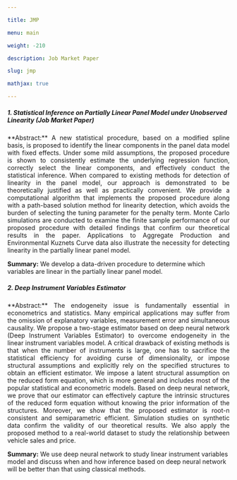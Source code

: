 ```yaml
---

title: JMP

menu: main

weight: -210

description: Job Market Paper

slug: jmp

mathjax: true

---
```






##### 1. Statistical Inference on Partially Linear Panel Model under Unobserved Linearity (Job Market Paper)




<p style='text-align: justify;'>
**Abstract:** A new statistical procedure,  based on a modified spline basis, is proposed to identify the linear components in the panel data model with fixed effects. Under some mild assumptions, the proposed procedure is shown to consistently estimate the underlying regression function,  correctly select the linear components, and effectively conduct the statistical inference. When compared to existing methods for detection of linearity in the panel model, our approach is demonstrated to be theoretically justified as well as practically convenient. We provide a computational algorithm that implements the proposed procedure along with a path-based solution method for linearity detection, which avoids the burden of selecting the tuning parameter for the penalty term. Monte Carlo simulations are conducted to examine the finite sample performance of our proposed procedure with detailed findings that confirm our theoretical results in the paper. Applications to Aggregate Production and Environmental Kuznets Curve data also illustrate the necessity for detecting linearity in the partially linear panel model.


**Summary:** We develop a data-driven procedure to determine which variables are linear in the partially linear panel model.





##### 2. Deep Instrument Variables Estimator

<p style='text-align: justify;'>
**Abstract:** The endogeneity issue is fundamentally essential in econometrics and statistics.  Many empirical applications may suffer from the omission of explanatory variables, measurement error and simultaneous causality.  We propose a two-stage estimator based on deep neural network (Deep Instrument Variables Estimator) to overcome endogeneity in the linear instrument variables model. A critical drawback of existing methods is that when the number of instruments is large, one has to sacrifice the statistical efficiency for avoiding curse of dimensionality, or impose structural assumptions and explicitly rely on the specified structures to obtain an efficient estimator. We impose a latent structural assumption on the reduced form equation, which is more general and includes most of the popular statistical and econometric models. Based on deep neural network, we prove that our estimator can effectively capture the intrinsic structures of the reduced form equation without knowing the prior information of the structures. Moreover, we show that the proposed estimator is root-n consistent and semiparametric efficient. Simulation studies on synthetic data confirm the validity of our theoretical results. We also apply the proposed method to a real-world dataset to study the relationship between vehicle sales and price.


**Summary:** We use deep neural network to study linear instrument variables model and discuss when and how inference based on deep neural network will be better than that using classical methods.







